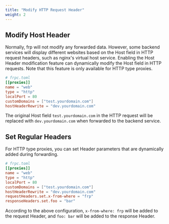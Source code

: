 ```yaml
---
title: "Modify HTTP Request Header"
weight: 2
---
```


## Modify Host Header

Normally, frp will not modify any forwarded data. However, some backend services will display different websites based on the Host field in HTTP request headers, such as nginx's virtual host service. Enabling the Host Header modification feature can dynamically modify the Host field in HTTP requests. Note that this feature is only available for HTTP type proxies.

```toml
# frpc.toml
[[proxies]]
name = "web"
type = "http"
localPort = 80
customDomains = ["test.yourdomain.com"]
hostHeaderRewrite = "dev.yourdomain.com"
```

The original Host field `test.yourdomain.com` in the HTTP request will be replaced with `dev.yourdomain.com` when forwarded to the backend service.

## Set Regular Headers

For HTTP type proxies, you can set Header parameters that are dynamically added during forwarding.

```toml
# frpc.toml
[[proxies]]
name = "web"
type = "http"
localPort = 80
customDomains = ["test.yourdomain.com"]
hostHeaderRewrite = "dev.yourdomain.com"
requestHeaders.set.x-from-where = "frp"
responseHeaders.set.foo = "bar"
```

According to the above configuration, `x-from-where: frp` will be added to the request Header, and `foo: bar` will be added to the response Header.
